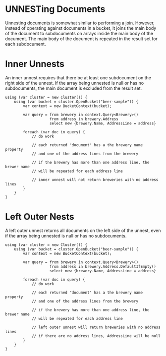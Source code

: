 UNNESTing Documents
=================
Unnesting documents is somewhat similar to performing a join.  However, instead of operating against documents in a bucket, it joins the main body of the document to subdocuments on arrays inside the main body of the document.  The main body of the document is repeated in the result set for each subdocument.

Inner Unnests
=============
An inner unnest requires that there be at least one subdocument on the right side of the unnest.  If the array being unnested is null or has no subdocuments, the main document is excluded from the result set.

	using (var cluster = new Cluster()) {
		using (var bucket = cluster.OpenBucket("beer-sample")) {
			var context = new BucketContext(bucket);

			var query = from brewery in context.Query<Brewery>()
						from address in brewery.Address
						select new {brewery.Name, AddressLine = address}

			foreach (var doc in query) {
				// do work

				// each returned "document" has a the brewery name property
				// and one of the address lines from the brewery
				
				// if the brewery has more than one address line, the brewer name
				// will be repeated for each address line

				// inner unnest will not return breweries with no address lines
			}
		}
	}

Left Outer Nests
================
A left outer unnest returns all documents on the left side of the unnest, even if the array being unnested is null or has no subdocuments.

	using (var cluster = new Cluster()) {
		using (var bucket = cluster.OpenBucket("beer-sample")) {
			var context = new BucketContext(bucket);

			var query = from brewery in context.Query<Brewery>()
						from address in brewery.Address.DefaultIfEmpty()
						select new {brewery.Name, AddressLine = address}

			foreach (var doc in query) {
				// do work

				// each returned "document" has a the brewery name property
				// and one of the address lines from the brewery
				
				// if the brewery has more than one address line, the brewer name
				// will be repeated for each address line

				// left outer unnest will return breweries with no address lines
				// if there are no address lines, AddressLine will be null
			}
		}
	}